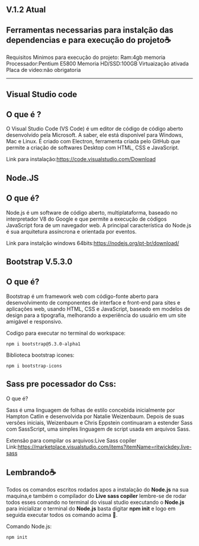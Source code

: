 ## V.1.2 Atual

## Ferramentas necessarias para instalção das dependencias e para execução do projeto☕

Requisitos Minimos para execução do projeto: 
Ram:4gb memoria 
Processador:Pentium E5800 
Memoria HD/SSD:100GB 
Virtuaização ativada 
Placa de video:não obrigatoria

----------------


## Visual Studio code

## O que é ?

O Visual Studio Code (VS Code) é um editor de código de código aberto desenvolvido pela Microsoft.
A saber, ele está disponível para Windows, Mac e Linux. É criado com Electron, ferramenta criada pelo GitHub que permite a criação de softwares Desktop com HTML, CSS e JavaScript.

Link para instalação:https://code.visualstudio.com/Download


## Node.JS

## O que é?

Node.js é um software de código aberto, multiplataforma, baseado no interpretador V8 do Google
e que permite a execução de códigos JavaScript fora de um navegador web. A principal característica do Node.js 
é sua arquitetura assíncrona e orientada por eventos. 

Link para instalção windows 64bits:https://nodejs.org/pt-br/download/


## Bootstrap V.5.3.0 

## O que é?

Bootstrap é um framework web com código-fonte aberto para desenvolvimento de componentes de interface e front-end para sites e aplicações web,
usando HTML, CSS e JavaScript, baseado em modelos de design para a tipografia, melhorando a experiência do usuário em um site amigável e responsivo.

Codigo para executar no terminal do workspace:


```
npm i bootstrap@5.3.0-alpha1
```

Biblioteca bootstrap icones:

```
npm i bootstrap-icons
```

## Sass pre pocessador do Css:

O que é?

Sass é uma linguagem de folhas de estilo concebida inicialmente por Hampton Catlin e desenvolvida por Natalie Weizenbaum. Depois de suas 
versões iniciais, Weizenbaum e Chris Eppstein continuaram a estender Sass com SassScript, uma simples linguagem de script usada em arquivos Sass.


Extensão para compilar os arquivos:Live Sass copiler
Link:https://marketplace.visualstudio.com/items?itemName=ritwickdey.live-sass


## Lembrando☕

Todos os comandos escritos rodados apos a instalação do **Node.js** na sua maquina,e também o compilador do **Live sass copiler** lembre-se de rodar todos esses comando no terminal do visual studio executando o **Node.js** para inicializar o terminal do **Node.js** basta digitar **npm init** e logo em seguida executar todos os comando acima 📘.  
 
Comando Node.js:

```
npm init
```





